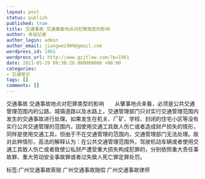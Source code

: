 ```yaml
---
layout: post
status: publish
published: true
title: 交通事故 交通事故地点对犯罪类型的影响
author: 本站记者
author_login: admin
author_email: jiangwei909@gmail.com
wordpress_id: 1961
wordpress_url: http://www.gzjtlaw.com/?p=1961
date: 2011-05-29 09:30:28.000000000 +08:00
categories:
- 交通常识
tags: []
comments: []
---
```

交通事故 交通事故地点对犯罪类型的影响　　从肇事地点来看，必须是公共交通管理范围内的公路、城镇道路以及水路上，交通管理部门只对实行交通管理范围内发生的交通事故进行处理。如果发生在机关、厂矿、学校、封闭的住宅小区等没有实行公共交通管理的范围内，因使用交通工具致人伤亡或者造成财产损失的情形，同样是使用交通工具，但由于不在交通管理的范围内，交通管理部门无法处理。故对此种情形，高法的解释认为：在公共交通管理范围外，驾驶机动车辆或者使用交通工具致人伤亡或者致使公私财产遭受重大损失构成犯罪的，分别依照重大责任事故罪、重大劳动安全事故罪或者过失致人死亡罪定罪处罚。标签:广州交通事故索赔 广州交通事故赔偿 广州交通事故律师
